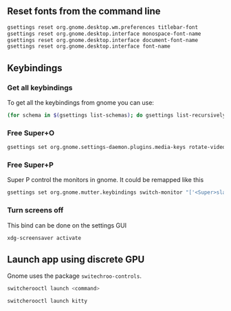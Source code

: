 ## Reset fonts from the command line

```bash
gsettings reset org.gnome.desktop.wm.preferences titlebar-font
gsettings reset org.gnome.desktop.interface monospace-font-name
gsettings reset org.gnome.desktop.interface document-font-name
gsettings reset org.gnome.desktop.interface font-name
```

## Keybindings

### Get all keybindings
To get all the keybindings from gnome you can use:
```bash
(for schema in $(gsettings list-schemas); do gsettings list-recursively $schema; done) | grep '<Super>'
```

### Free Super+O 
```bash
gsettings set org.gnome.settings-daemon.plugins.media-keys rotate-video-lock-static []
```

### Free Super+P 
Super P control the monitors in gnome. It could be remapped like this
```bash
gsettings set org.gnome.mutter.keybindings switch-monitor "['<Super>slash', 'XF86Display']"
```

### Turn screens off
This bind can be done on the settings GUI
```bash
xdg-screensaver activate
```

## Launch app using discrete GPU
Gnome uses the package `switechroo-controls`. 

```bash
switcherooctl launch <command>

switcherooctl launch kitty
```